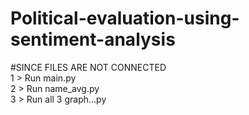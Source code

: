 # Political-evaluation-using-sentiment-analysis<br>
#SINCE FILES ARE NOT CONNECTED<br>
1 > Run main.py<br>
2 > Run name_avg.py<br>
3 > Run all 3 graph...py<br>
